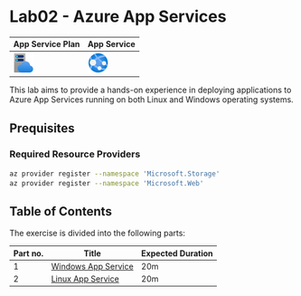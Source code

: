# Lab02 - Azure App Services

| App Service Plan                                | App Service                           |
| ----------------------------------------------- | ------------------------------------- |
| ![app-service-plan](./img/app-service-plan.svg) | ![app-service](./img/app-service.svg) |

This lab aims to provide a hands-on experience in
deploying applications to Azure App Services running on both Linux and Windows operating systems.

## Prequisites

### Required Resource Providers

```bash
az provider register --namespace 'Microsoft.Storage'
az provider register --namespace 'Microsoft.Web'
```

## Table of Contents

The exercise is divided into the following parts:

| Part no. | Title                                              | Expected Duration |
| -------- | -------------------------------------------------- | ----------------- |
| 1        | [Windows App Service](./01.windows-app-service.md) | 20m               |
| 2        | [Linux App Service](./02.linux-app-service.md)     | 20m               |
